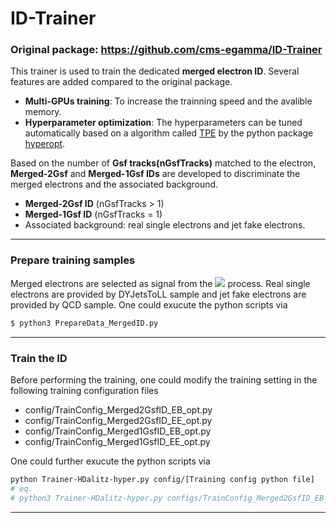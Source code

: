 # ID-Trainer

### Original package: https://github.com/cms-egamma/ID-Trainer
This trainer is used to train the dedicated **merged electron ID**. Several features are added compared to the original package.
-  **Multi-GPUs training**: To increase the trainning speed and the avalible memory.
-  **Hyperparameter  optimization**: The hyperparameters can be tuned automatically based on a algorithm called [TPE](https://proceedings.neurips.cc/paper/2011/file/86e8f7ab32cfd12577bc2619bc635690-Paper.pdf) by the python package [hyperopt](https://github.com/hyperopt/hyperopt).

Based on the number of **Gsf tracks(nGsfTracks)** matched to the electron, **Merged-2Gsf** and **Merged-1Gsf IDs** are developed to discriminate the merged electrons and the associated background.
-  **Merged-2Gsf ID** (nGsfTracks > 1)
-  **Merged-1Gsf ID** (nGsfTracks = 1)
-  Associated background: real single electrons and jet fake electrons.
---

### Prepare training samples
Merged electrons are selected as signal from the <img src="https://render.githubusercontent.com/render/math?math=\gamma^*\rightarrow ee"> process. Real single electrons are provided by DYJetsToLL sample and jet fake electrons are provided by QCD sample. One could exucute the python scripts via
```bash
$ python3 PrepareData_MergedID.py
```
---

### Train the ID
Before performing the training, one could modify the training setting in the following training configuration files
- config/TrainConfig_Merged2GsfID_EB_opt.py
- config/TrainConfig_Merged2GsfID_EE_opt.py
- config/TrainConfig_Merged1GsfID_EB_opt.py
- config/TrainConfig_Merged1GsfID_EE_opt.py

One could further exucute the python scripts via
```bash
python Trainer-HDalitz-hyper.py config/[Training config python file]
# eq.
# python3 Trainer-HDalitz-hyper.py configs/TrainConfig_Merged2GsfID_EB_opt
```

---